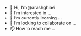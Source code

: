 - 👋 Hi, I’m @arashghiaei
- 👀 I’m interested in ...
- 🌱 I’m currently learning ...
- 💞️ I’m looking to collaborate on ...
- 📫 How to reach me ...

<!---
arashghiaei/arashghiaei is a ✨ special ✨ repository because its `README.md` (this file) appears on your GitHub profile.
You can click the Preview link to take a look at your changes.
--->
